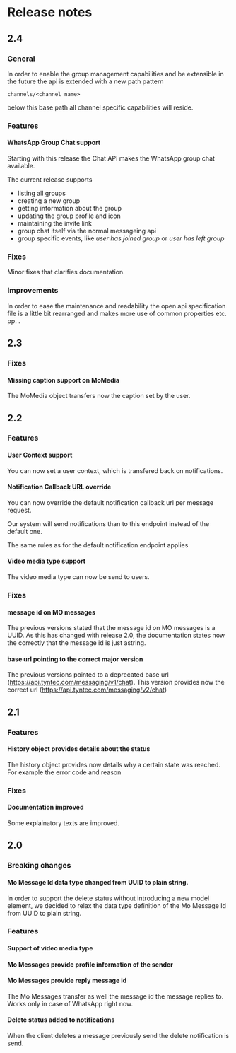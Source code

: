 # Release notes

## 2.4

### General

In order to enable the group management capabilities and be extensible in the future the api is extended with a new path pattern

    channels/<channel name>

below this base path all channel specific capabilities will reside.

### Features

#### WhatsApp Group Chat support

Starting with this release the Chat API makes the WhatsApp group chat available.

The current release supports

 - listing all groups
 - creating a new group
 - getting information about the group
 - updating the group profile and icon
 - maintaining the invite link
 - group chat itself via the normal messageing api
 - group specific events, like _user has joined group_ or _user has left group_

### Fixes

Minor fixes that clarifies documentation.

### Improvements

In order to ease the maintenance and readability the open api specification file is a little bit rearranged and makes more use of common properties etc. pp. .

## 2.3

### Fixes

#### Missing caption support on MoMedia

The MoMedia object transfers now the caption set by the user.

## 2.2

### Features

#### User Context support

You can now set a user context, which is transfered back on notifications.

#### Notification Callback URL override

You can now override the default notification callback url per message request.

Our system will send notifications than to this endpoint instead of the default one.

The same rules as for the default notification endpoint applies

#### Video media type support

The video media type can now be send to users.

### Fixes

#### message id on MO messages

The previous versions stated that the message id on MO messages is a UUID. As this has changed with release 2.0,
the documentation states now the correctly that the message id is just astring.

#### base url pointing to the correct major version

The previous versions pointed to a deprecated base url (https://api.tyntec.com/messaging/v1/chat). This version provides now the correct url (https://api.tyntec.com/messaging/v2/chat)


## 2.1

### Features

#### History object provides details about the status

The history object provides now details why a certain state was reached. For example the error code and reason

### Fixes

#### Documentation improved

Some explainatory texts are improved.

## 2.0

### Breaking changes

#### Mo Message Id data type changed from UUID to plain string.

In order to support the delete status without introducing a new model element, we decided to relax the data type definition of the Mo Message Id from UUID to plain string.

### Features

#### Support of video media type

#### Mo Messages provide profile information of the sender

#### Mo Messages provide reply message id

The Mo Messages transfer as well the message id the message replies to. Works only in case of WhatsApp right now.

#### Delete status added to notifications

When the client deletes a message previously send the delete notification is send.
